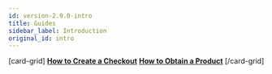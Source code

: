 ```yaml
---
id: version-2.9.0-intro
title: Guides
sidebar_label: Introduction
original_id: intro
---
```


[card-grid]
[**How to Create a Checkout**](api-process/check-out.md)
[**How to Obtain a Product**](api-process/product.md)
[/card-grid]